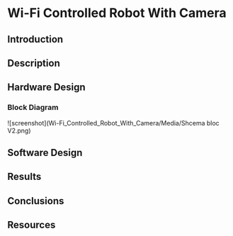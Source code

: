 # Wi-Fi Controlled Robot With Camera

## Introduction

## Description

## Hardware Design

### Block Diagram

![screenshot](Wi-Fi_Controlled_Robot_With_Camera/Media/Shcema bloc V2.png)

## Software Design

## Results

## Conclusions

## Resources
